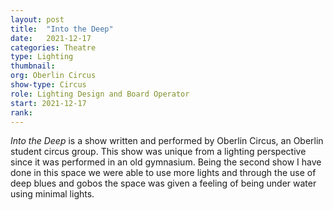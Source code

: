 ```yaml
---
layout: post
title:  "Into the Deep"
date:   2021-12-17
categories: Theatre
type: Lighting
thumbnail: 
org: Oberlin Circus
show-type: Circus
role: Lighting Design and Board Operator
start: 2021-12-17
rank: 
---
```

*Into the Deep* is a show written and performed by Oberlin Circus, an Oberlin student circus group. This show was unique from a lighting perspective since it was performed in an old gymnasium. Being the second show I have done in this space we were able to use more lights and through the use of deep blues and gobos the space was given a feeling of being under water using minimal lights.

